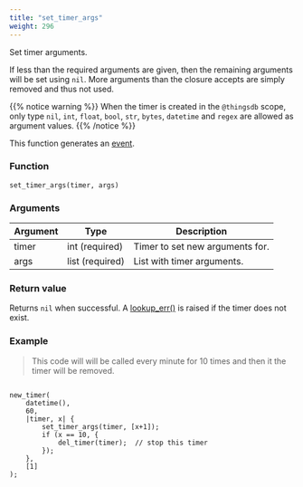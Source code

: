 ```yaml
---
title: "set_timer_args"
weight: 296
---
```


Set timer arguments.

If less than the required arguments are given, then the remaining arguments will
be set using `nil`. More arguments than the closure accepts are simply removed and thus not used.

{{% notice warning %}}
When the timer is created in the `@thingsdb` scope, only type `nil`, `int`, `float`, `bool`, `str`, `bytes`, `datetime` and `regex` are allowed as argument values.
{{% /notice %}}

This function generates an [event](../../overview/events).

### Function

`set_timer_args(timer, args)`

### Arguments

Argument | Type | Description
-------- | ---- | -----------
timer | int (required) | Timer to set new arguments for.
args | list (required) | List with timer arguments.

### Return value

Returns `nil` when successful. A [lookup_err()](../../errors/lookup_err) is raised if the timer does not exist.

### Example

> This code will will be called every minute for 10 times and then it the timer will be removed.

```thingsdb,should_pass

new_timer(
    datetime(),
    60,
    |timer, x| {
        set_timer_args(timer, [x+1]);
        if (x == 10, {
            del_timer(timer);  // stop this timer
        });
    },
    [1]
);

```
